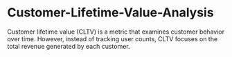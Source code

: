 # Customer-Lifetime-Value-Analysis
Customer lifetime value (CLTV) is a metric that examines customer behavior over time. However, instead of tracking user counts, CLTV focuses on the total revenue generated by each customer. 

